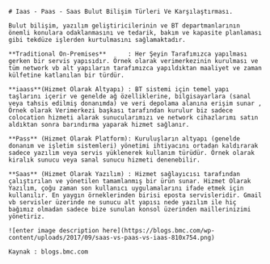     # Iaas - Paas - Saas Bulut Bilişim Türleri Ve Karşılaştırması.

    Bulut bilişim, yazılım geliştiricilerinin ve BT departmanlarının önemli konulara odaklanmasını ve tedarik, bakım ve kapasite planlaması gibi tekdüze işlerden kurtulmasını sağlamaktadır.

    **Traditional On-Premises**      : Her Şeyin Tarafımızca yapılması gerken bir servis yapısıdır. Örnek olarak verimerkezinin kurulması ve tüm network vb alt yapıların tarafımızca yapıldıktan maaliyet ve zaman külfetine katlanılan bir türdür.

    **iaass**(Hizmet Olarak Altyapı) : BT sistemi için temel yapı taşlarını içerir ve genelde ağ özelliklerine, bilgisayarlara (sanal veya tahsis edilmiş donanımda) ve veri depolama alanına erişim sunar , Örnek olarak Verimerkezi başkası tarafından kurulur biz sadece colocation hizmeti alarak sunucularımızı ve network cihazlarımı satın aldıktan sonra barındırma yaparak hizmet sağlanır.

    **Pass** (Hizmet Olarak Platform): Kuruluşların altyapı (genelde donanım ve işletim sistemleri) yönetimi ihtiyacını ortadan kaldırarak sadece yazılım veya servis yüklenerek kullanım türüdür. Örnek olarak kiralık sunucu veya sanal sunucu hizmeti denenebilir.

    **Saas** (Hizmet Olarak Yazılım) : Hizmet sağlayıcısı tarafından çalıştırılan ve yönetilen tamamlanmış bir ürün sunar. Hizmet Olarak Yazılım, çoğu zaman son kullanıcı uygulamalarını ifade etmek için kullanılır. En yaygın örneklerinden birisi eposta servisleridir. Gmail vb servisler üzerinde ne sunucu alt yapısı nede yazılım ile hiç bağımız olmadan sadece bize sunulan konsol üzerinden maillerinizimi yönetiriz.

    ![enter image description here](https://blogs.bmc.com/wp-content/uploads/2017/09/saas-vs-paas-vs-iaas-810x754.png)

    Kaynak : blogs.bmc.com

    